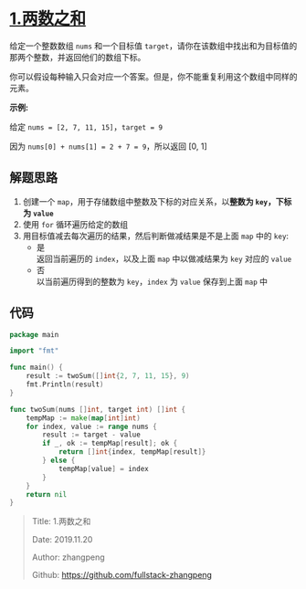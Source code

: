 # [1.两数之和](https://leetcode-cn.com/problems/two-sum/)

给定一个整数数组 `nums` 和一个目标值 `target`，请你在该数组中找出和为目标值的那两个整数，并返回他们的数组下标。

你可以假设每种输入只会对应一个答案。但是，你不能重复利用这个数组中同样的元素。

**示例:**

给定 `nums = [2, 7, 11, 15]`，`target = 9`

因为 `nums[0] + nums[1] = 2 + 7 = 9`，所以返回 [0, 1]

## 解题思路

1. 创建一个 `map`，用于存储数组中整数及下标的对应关系，以**整数为 `key`，下标为 `value`**
2. 使用 `for` 循环遍历给定的数组
3. 用目标值减去每次遍历的结果，然后判断做减结果是不是上面 `map` 中的 `key`:  
   - 是  
    返回当前遍历的 `index`，以及上面 `map` 中以做减结果为 `key` 对应的 `value`
   - 否  
    以当前遍历得到的整数为 `key`，`index` 为 `value` 保存到上面 `map` 中

## 代码

```go
package main

import "fmt"

func main() {
    result := twoSum([]int{2, 7, 11, 15}, 9)
    fmt.Println(result)
}

func twoSum(nums []int, target int) []int {
    tempMap := make(map[int]int)
    for index, value := range nums {
        result := target - value
        if _, ok := tempMap[result]; ok {
            return []int{index, tempMap[result]}
        } else {
            tempMap[value] = index
        }
    }
    return nil
}
```

> Title: 1.两数之和
>
> Date: 2019.11.20
>
> Author: zhangpeng
>
> Github: <https://github.com/fullstack-zhangpeng>
